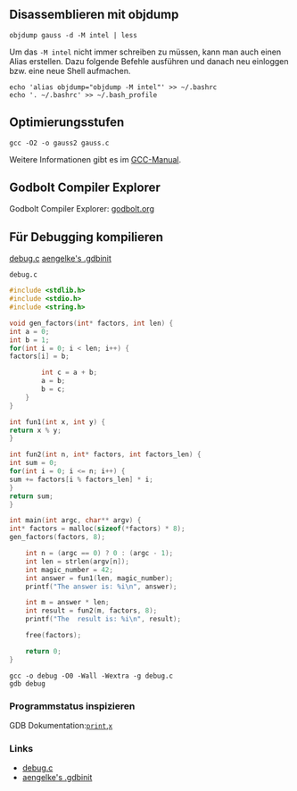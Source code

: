 ## Disassemblieren mit objdump

```shell
objdump gauss -d -M intel | less
```

Um das `-M intel` nicht immer schreiben zu müssen, kann man auch einen Alias erstellen. Dazu folgende Befehle
ausführen
und danach neu einloggen bzw. eine neue Shell aufmachen.

``` shell
echo 'alias objdump="objdump -M intel"' >> ~/.bashrc
echo '. ~/.bashrc' >> ~/.bash_profile
```

## Optimierungsstufen

```shell
gcc -O2 -o gauss2 gauss.c
```

Weitere Informationen gibt es im [GCC-Manual](https://gcc.gnu.org/onlinedocs/gcc/Optimize-Options.html).

## Godbolt Compiler Explorer

Godbolt Compiler Explorer: [godbolt.org](https://godbolt.org/)

## Für Debugging kompilieren

[debug.c](https://gra.caps.in.tum.de/b/8f9bb44692e01a8258a475b933a2784e6b31ef2204309d9ea0f2f9bcdfacb7c9/v4-1-debug.c)
[aengelke's .gdbinit](http://home.in.tum.de/~engelke/raw/.gdbinit)

`debug.c`

``` c
#include <stdlib.h>
#include <stdio.h>
#include <string.h>

void gen_factors(int* factors, int len) {
int a = 0;
int b = 1;
for(int i = 0; i < len; i++) {
factors[i] = b;

        int c = a + b;
        a = b;
        b = c;
    }
}

int fun1(int x, int y) {
return x % y;
}

int fun2(int n, int* factors, int factors_len) {
int sum = 0;
for(int i = 0; i <= n; i++) {
sum += factors[i % factors_len] * i;
}
return sum;
}

int main(int argc, char** argv) {
int* factors = malloc(sizeof(*factors) * 8);
gen_factors(factors, 8);

    int n = (argc == 0) ? 0 : (argc - 1);
    int len = strlen(argv[n]);
    int magic_number = 42;
    int answer = fun1(len, magic_number);
    printf("The answer is: %i\n", answer);

    int m = answer * len;
    int result = fun2(m, factors, 8);
    printf("The  result is: %i\n", result);

    free(factors);

    return 0;
}
```

```shell
gcc -o debug -O0 -Wall -Wextra -g debug.c
gdb debug
```

### Programmstatus inspizieren

GDB
Dokumentation:[`print`](https://sourceware.org/gdb/current/onlinedocs/gdb.html/Data.html),[`x`](https://sourceware.org/gdb/current/onlinedocs/gdb.html/Memory.html)

### Links

- [debug.c](https://gra.caps.in.tum.de/b/8f9bb44692e01a8258a475b933a2784e6b31ef2204309d9ea0f2f9bcdfacb7c9/v4-1-debug.c)
- [aengelke's .gdbinit](http://home.in.tum.de/~engelke/raw/.gdbinit)
